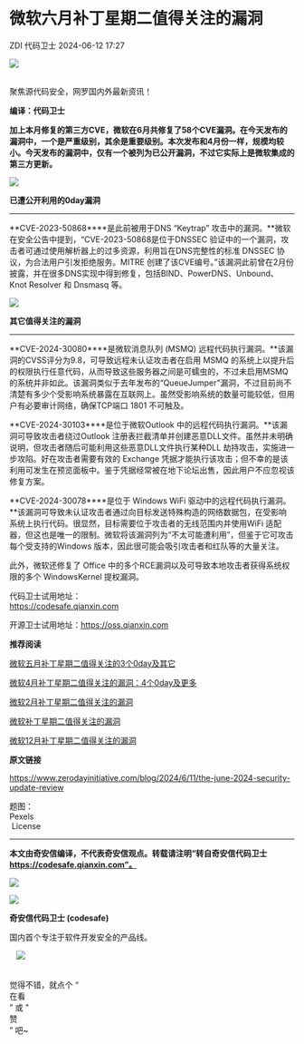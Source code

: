 #  微软六月补丁星期二值得关注的漏洞   
ZDI  代码卫士   2024-06-12 17:27  
  
![](https://mmbiz.qpic.cn/mmbiz_gif/Az5ZsrEic9ot90z9etZLlU7OTaPOdibteeibJMMmbwc29aJlDOmUicibIRoLdcuEQjtHQ2qjVtZBt0M5eVbYoQzlHiaw/640?wx_fmt=gif "")  
  
   
聚焦源代码安全，网罗国内外最新资讯！  
  
**编译：代码卫士**  
  
**加上本月修复的第三方CVE，微软在6月共修复了58个CVE漏洞。在今天发布的漏洞中，一个是严重级别，其余是重要级别。本次发布和4月份一样，规模均较小。今天发布的漏洞中，仅有一个被列为已公开漏洞，不过它实际上是微软集成的第三方更新。**  
  
  
![](https://mmbiz.qpic.cn/mmbiz_gif/oBANLWYScMRk4dd7UPLU1t5MkJatpbHABPEUEqIiaJwtMyKcQB7iaMRIyMbPwUgk6DaZHN7JB7qZNVicbpVcNPeLg/640?wx_fmt=gif&from=appmsg "")  
  
  
**已遭公开利用的0day漏洞**  
  
  
  
****  
**CVE-2023-50868****是此前被用于DNS “Keytrap” 攻击中的漏洞。**微软在安全公告中提到，“CVE-2023-50868是位于DNSSEC 验证中的一个漏洞，攻击者可通过使用解析器上的过多资源，利用旨在DNS完整性的标准 DNSSEC 协议，为合法用户引发拒绝服务。MITRE 创建了该CVE编号。”该漏洞此前曾在2月份披露，并在很多DNS实现中得到修复，包括BIND、PowerDNS、Unbound、Knot Resolver 和 Dnsmasq 等。  
  
  
![](https://mmbiz.qpic.cn/mmbiz_gif/oBANLWYScMRk4dd7UPLU1t5MkJatpbHABPEUEqIiaJwtMyKcQB7iaMRIyMbPwUgk6DaZHN7JB7qZNVicbpVcNPeLg/640?wx_fmt=gif&from=appmsg "")  
  
  
**其它值得关注的漏洞**  
  
  
  
****  
**CVE-2024-30080****是微软消息队列 (MSMQ) 远程代码执行漏洞。**该漏洞的CVSS评分为9.8，可导致远程未认证攻击者在启用 MSMQ 的系统上以提升后的权限执行任意代码，从而导致这些服务器之间是可蠕虫的，不过未启用MSMQ的系统并非如此。该漏洞类似于去年发布的“QueueJumper”漏洞，不过目前尚不清楚有多少个受影响系统暴露在互联网上。虽然受影响系统的数量可能较低，但用户有必要审计网络，确保TCP端口 1801 不可触及。  
  
**CVE-2024-30103****是位于微软Outlook 中的远程代码执行漏洞。**该漏洞可导致攻击者绕过Outlook 注册表拦截清单并创建恶意DLL文件。虽然并未明确说明，但攻击者随后可能利用这些恶意DLL文件执行某种DLL 劫持攻击，实施进一步攻陷。好在攻击者需要有效的 Exchange 凭据才能执行该攻击；但不幸的是该利用可发生在预览面板中。鉴于凭据经常被在地下论坛出售，因此用户不应忽视该修复方案。  
  
**CVE-2024-30078****是位于 Windows WiFi 驱动中的远程代码执行漏洞。**该漏洞可导致未认证攻击者通过向目标发送特殊构造的网络数据包，在受影响系统上执行代码。很显然，目标需要位于攻击者的无线范围内并使用WiFi 适配器，但这也是唯一的限制。微软将该漏洞列为“不太可能遭利用”，但鉴于它可攻击每个受支持的Windows 版本，因此很可能会吸引攻击者和红队等的大量关注。  
  
此外，微软还修复了 Office 中的多个RCE漏洞以及可导致本地攻击者获得系统权限的多个 WindowsKernel 提权漏洞。  
  
  
  
代码卫士试用地址：  
https://codesafe.qianxin.com  
  
开源卫士试用地址：https://oss.qianxin.com  
  
  
  
  
  
  
  
  
  
  
**推荐阅读**  
  
[微软五月补丁星期二值得关注的3个0day及其它](http://mp.weixin.qq.com/s?__biz=MzI2NTg4OTc5Nw==&mid=2247519497&idx=2&sn=1e1dfda946c84c3456230b9252dc53b1&chksm=ea94bc63dde335758128401d8248286936aecf6b12e9914935af867fdbb2ff0e4494f3b4d849&scene=21#wechat_redirect)  
  
  
[微软4月补丁星期二值得关注的漏洞：4个0day及更多](http://mp.weixin.qq.com/s?__biz=MzI2NTg4OTc5Nw==&mid=2247519261&idx=1&sn=1f669e17acccbb5f3a974c466686d164&chksm=ea94bd77dde334619c916fa753497a102ad012bb069cba0cc174d147abf2488f2e649f7953f7&scene=21#wechat_redirect)  
  
  
[微软2月补丁星期二值得关注的漏洞](http://mp.weixin.qq.com/s?__biz=MzI2NTg4OTc5Nw==&mid=2247518852&idx=1&sn=118503a8f9ad674c456c7a1beb026af7&chksm=ea94bbeedde332f84c2d0ebf024af1f8cb2ab422a17c266b9120bc7bbb81c05e8a27b9fc035b&scene=21#wechat_redirect)  
  
  
[微软补丁星期二值得关注的漏洞](http://mp.weixin.qq.com/s?__biz=MzI2NTg4OTc5Nw==&mid=2247518639&idx=1&sn=5eb41017915be58b56c7eef48e7dc4de&chksm=ea94b8c5dde331d3020ca525a644211fa78e7fed0b6f4329c4ed79f060f65c97659843449eae&scene=21#wechat_redirect)  
  
  
[微软12月补丁星期二值得关注的漏洞](http://mp.weixin.qq.com/s?__biz=MzI2NTg4OTc5Nw==&mid=2247518349&idx=1&sn=7d0a830340114bfe063e58557ea01613&chksm=ea94b9e7dde330f1808becf6b96f023942a253bc69753c951113741277557c3cc163d081b25d&scene=21#wechat_redirect)  
  
  
  
  
  
**原文链接**  
  
  
https://www.zerodayinitiative.com/blog/2024/6/11/the-june-2024-security-update-review  
  
  
题图：  
Pexels  
 License  
  
****  
**本文由奇安信编译，不代表奇安信观点。转载请注明“转自奇安信代码卫士 https://codesafe.qianxin.com”。**  
  
  
  
  
![](https://mmbiz.qpic.cn/mmbiz_jpg/oBANLWYScMSf7nNLWrJL6dkJp7RB8Kl4zxU9ibnQjuvo4VoZ5ic9Q91K3WshWzqEybcroVEOQpgYfx1uYgwJhlFQ/640?wx_fmt=jpeg "")  
  
![](https://mmbiz.qpic.cn/mmbiz_jpg/oBANLWYScMSN5sfviaCuvYQccJZlrr64sRlvcbdWjDic9mPQ8mBBFDCKP6VibiaNE1kDVuoIOiaIVRoTjSsSftGC8gw/640?wx_fmt=jpeg "")  
  
**奇安信代码卫士 (codesafe)**  
  
国内首个专注于软件开发安全的产品线。  
  
   ![](https://mmbiz.qpic.cn/mmbiz_gif/oBANLWYScMQ5iciaeKS21icDIWSVd0M9zEhicFK0rbCJOrgpc09iaH6nvqvsIdckDfxH2K4tu9CvPJgSf7XhGHJwVyQ/640?wx_fmt=gif "")  
  
   
觉得不错，就点个 “  
在看  
” 或 "  
赞  
” 吧~  
  
